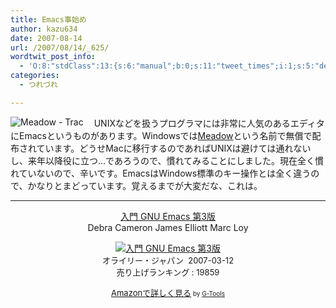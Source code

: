 ```yaml
---
title: Emacs事始め
author: kazu634
date: 2007-08-14
url: /2007/08/14/_625/
wordtwit_post_info:
  - 'O:8:"stdClass":13:{s:6:"manual";b:0;s:11:"tweet_times";i:1;s:5:"delay";i:0;s:7:"enabled";i:1;s:10:"separation";s:2:"60";s:7:"version";s:3:"3.7";s:14:"tweet_template";b:0;s:6:"status";i:2;s:6:"result";a:0:{}s:13:"tweet_counter";i:2;s:13:"tweet_log_ids";a:1:{i:0;i:3151;}s:9:"hash_tags";a:0:{}s:8:"accounts";a:1:{i:0;s:7:"kazu634";}}'
categories:
  - つれづれ

---
```

<div class="section">
<p>
<a href="http://www.meadowy.org/meadow/" onclick="__gaTracker('send', 'event', 'outbound-article', 'http://www.meadowy.org/meadow/', '');" target="_blank"><img align="left" alt="Meadow - Trac" src="http://img.simpleapi.net/small/http://www.meadowy.org/meadow/" border="0" /></a>
</p>
  
<p>
    　UNIXなどを扱うプログラマには非常に人気のあるエディタにEmacsというものがあります。Windowsでは<a href="http://www.meadowy.org/meadow/" onclick="__gaTracker('send', 'event', 'outbound-article', 'http://www.meadowy.org/meadow/', 'Meadow');" target="blank">Meadow</a>という名前で無償で配布されています。どうせMacに移行するのであればUNIXは避けては通れないし、来年以降役に立つ…であろうので、慣れてみることにしました。現在全く慣れていないので、辛いです。EmacsはWindows標準のキー操作とは全く違うので、かなりとまどっています。覚えるまでが大変だな、これは。
</p>
  
<hr />
  
<center>
<a href="https://www.amazon.co.jp/exec/obidos/ASIN/487311277X/goodpic-22/" onclick="__gaTracker('send', 'event', 'outbound-article', 'https://www.amazon.co.jp/exec/obidos/ASIN/487311277X/goodpic-22/', '入門 GNU Emacs 第3版');" target="_top">入門 GNU Emacs 第3版</a><br />Debra Cameron James Elliott Marc Loy </p> 
    
<p>
<a href="https://www.amazon.co.jp/exec/obidos/ASIN/487311277X/goodpic-22/" onclick="__gaTracker('send', 'event', 'outbound-article', 'https://www.amazon.co.jp/exec/obidos/ASIN/487311277X/goodpic-22/', '');" target="_top"><img alt="入門 GNU Emacs 第3版" src="http://ec1.images-amazon.com/images/I/21qzL8QFWiL.jpg" border="0" /></a><br /><font size="-1">オライリー・ジャパン&#160; 2007-03-12<br />売り上げランキング : 19859</p> 
      
<p>
<a href="https://www.amazon.co.jp/exec/obidos/ASIN/487311277X/goodpic-22/" onclick="__gaTracker('send', 'event', 'outbound-article', 'https://www.amazon.co.jp/exec/obidos/ASIN/487311277X/goodpic-22/', 'Amazonで詳しく見る');" target="_top">Amazonで詳しく見る</a></font><font size="-2"> by <a href="http://www.goodpic.com/mt/aws/index.html" onclick="__gaTracker('send', 'event', 'outbound-article', 'http://www.goodpic.com/mt/aws/index.html', 'G-Tools');">G-Tools</a></font></center> </div>
